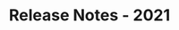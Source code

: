 ---
id: release-notes-2021
url: viewer/java/release-notes-2021
title: Release Notes - 2021
weight: 94
description: ""
keywords: 
productName: GroupDocs.Viewer for Java
hideChildren: False
---